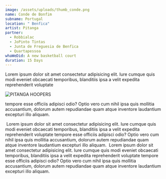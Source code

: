 ```yaml
---
image: /assets/uploads/thumb_conde.png
name: Conde de Bonfim
subname: Portugal
location: " Benfica"
artist: Pitanga
partner:
  - Robbialac
  - JoPinto Tintas
  - Junta de Freguesia de Benfica
  - Quartapessoa
whaWeDid: A new basketball court
duration: 15 Days
---
```

Lorem ipsum dolor sit amet consectetur adipisicing elit. Iure cumque quis modi eveniet obcaecati temporibus, blanditiis ipsa a velit expedita reprehenderit voluptate 

![PITANGA HOOPERS](/assets/uploads/1.jpg "PITANGA HOOPERS")

tempore esse officiis adipisci odio? Optio vero cum nihil ipsa quis mollitia accusantium, dolorum autem repudiandae quam atque inventore laudantium excepturi illo aliquam.

<img src="https://unsplash.it/600" alt="">
Lorem ipsum dolor sit amet consectetur adipisicing elit. Iure cumque quis modi eveniet obcaecati temporibus, blanditiis ipsa a velit expedita reprehenderit voluptate tempore esse officiis adipisci odio? Optio vero cum nihil ipsa quis mollitia accusantium, dolorum autem repudiandae quam atque inventore laudantium excepturi illo aliquam.

<img src="https://unsplash.it/600" alt="">
Lorem ipsum dolor sit amet consectetur adipisicing elit. Iure cumque quis modi eveniet obcaecati temporibus, blanditiis ipsa a velit expedita reprehenderit voluptate tempore esse officiis adipisci odio? Optio vero cum nihil ipsa quis mollitia accusantium, dolorum autem repudiandae quam atque inventore laudantium excepturi illo aliquam.

<img src="https://unsplash.it/600" alt="">